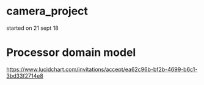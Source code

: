 # camera_project
started on 21 sept 18

# Processor domain model
https://www.lucidchart.com/invitations/accept/ea62c96b-bf2b-4699-b6c1-3bd33f2714e8
